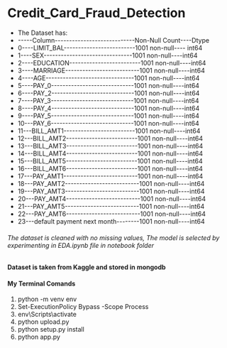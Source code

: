 # Credit_Card_Fraud_Detection
* The Dataset has:
* -----Column----------------------------Non-Null Count----Dtype
* 0----LIMIT_BAL-------------------------1001 non-null---- int64
* 1----SEX-------------------------------1001 non-null----int64
* 2----EDUCATION-------------------------1001 non-null----int64
* 3----MARRIAGE--------------------------1001 non-null----int64
* 4----AGE-------------------------------1001 non-null----int64
* 5----PAY_0-----------------------------1001 non-null----int64
* 6----PAY_2-----------------------------1001 non-null----int64
* 7----PAY_3-----------------------------1001 non-null----int64
* 8----PAY_4-----------------------------1001 non-null----int64
* 9----PAY_5-----------------------------1001 non-null----int64
* 10---PAY_6-----------------------------1001 non-null----int64
* 11---BILL_AMT1-------------------------1001 non-null----int64
* 12---BILL_AMT2-------------------------1001 non-null----int64
* 13---BILL_AMT3-------------------------1001 non-null----int64
* 14---BILL_AMT4-------------------------1001 non-null----int64
* 15---BILL_AMT5-------------------------1001 non-null----int64
* 16---BILL_AMT6-------------------------1001 non-null----int64
* 17---PAY_AMT1--------------------------1001 non-null----int64
* 18---PAY_AMT2--------------------------1001 non-null----int64
* 19---PAY_AMT3--------------------------1001 non-null----int64
* 20---PAY_AMT4--------------------------1001 non-null----int64
* 21---PAY_AMT5--------------------------1001 non-null----int64
* 22---PAY_AMT6--------------------------1001 non-null----int64
* 23---default payment next month--------1001 non-null----int64
###### The dataset is cleaned with no missing values, The model is selected by experimenting in EDA.ipynb file in notebook folder
#### Dataset is taken from Kaggle and stored in mongodb
#### My Terminal Comands
01. python -m venv env
02. Set-ExecutionPolicy Bypass -Scope Process
03. env\Scripts\activate
04. python upload.py
05. python setup.py install
06. python app.py
